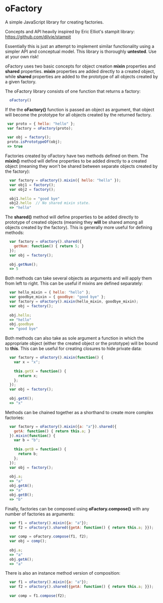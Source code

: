 oFactory
========

A simple JavaScript library for creating factories.

Concepts and API heavily inspired by Eric Elliot's stampit library: https://github.com/dilvie/stampit

Essentially this is just an attempt to implement similar functionality using a simpler API and conceptual model. This
library is thoroughly **untested**. Use at your own risk!


oFactory uses two basic concepts for object creation **mixin** properties and **shared** properties. **mixin** properties
are added directly to a created object, while **shared** properties are added to the prototype of all objects created
by a given factory.

The oFactory library consists of one function that returns a factory: 
```JavaScript
  oFactory()
```

If the the **oFactory()** function is passed an object as argument, that object will become the prototype for all objects
created by the returned factory.
```JavaScript
 var proto = { hello: "hello" };
 var factory = oFactory(proto);
 
 var obj = factory();
 proto.isPrototypeOf(obj);
 => true
```

Factories created by oFactory have two methods defined on them. The **mixin()** method will define properties to be 
added directly to a created object (meaning they won't be shared between separate objects created by the factory):
```JavaScript
  var factory = oFactory().mixin({ hello: "hello" });
  var obj1 = factory();
  var obj2 = factory();
  
  obj1.hello = "good bye"
  obj2.hello  // No shared mixin state.
  => "hello"
```  

The **shared()** method will define properties to be added directly to prototype of created objects 
(meaning they **will** be shared among all objects created by the factory). This is generally more useful
for defining methods:
```JavaScript
  var factory = oFactory().shared({
    getNum: function() { return 5; }
  });
  var obj = factory();
  
  obj.getNum(); 
  => 5
```  

Both methods can take several objects as arguments and will apply them from left to right. This can 
be useful if mixins are defined separately:
```JavaScript
  var hello_mixin = { hello: "hello" };
  var goodbye_mixin = { goodbye: "good bye" };
  var factory = oFactory().mixin(hello_mixin, goodbye_mixin);
  var obj = factory();
  
  obj.hello; 
  => "hello"
  obj.goodbye
  => "good bye"
```  

Both methods can also take as sole argument a function in which the appropriate object (either the created object
or the prototype) will be bound to **this**. This can be useful for creating closures to hide private data:
```JavaScript
  var factory = oFactory().mixin(function() {
    var x = "x";
    
    this.getX = function() {
      return x;
    };
  });
  var obj = factory();
  
  obj.getX();
  => "x"
```

Methods can be chained together as a shorthand to create more complex factories:
```JavaScript
  var factory = oFactory().mixin({a: "a"}).shared({
    getA: function() { return this.a; }
  }).mixin(function() {
    var b = "b";
    
    this.getB = function() {
      return b;
    };
  });
  var obj = factory();
  
  obj.a;
  => "a"
  obj.getA();
  => "a"
  obj.getB();
  => "b"
```

Finally, factories can be composed using **oFactory.compose()** with any number of 
factories as arguments:
```JavaScript
  var f1 = oFactory().mixin({a: "a"});
  var f2 = oFactory().shared({getA: function() { return this.a; }});
  
  var comp = oFactory.compose(f1, f2);
  var obj = comp();
  
  obj.a;
  => "a"
  obj.getA();
  => "a"
```

There is also an instance method version of composition:
```JavaScript
  var f1 = oFactory().mixin({a: "a"});
  var f2 = oFactory().shared({getA: function() { return this.a; }});
  
  var comp = f1.compose(f2);
```
